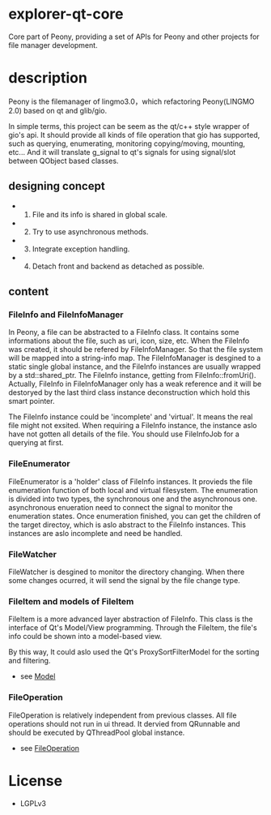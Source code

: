 # explorer-qt-core
Core part of Peony, providing a set of APIs for Peony and other projects for file manager development.

# description
Peony is the filemanager of lingmo3.0，which refactoring Peony(LINGMO 2.0) based on qt and glib/gio.

In simple terms, this project can be seem as the qt/c++ style wrapper of gio's api. It should provide all kinds of file operation that gio has supported, such as querying, enumerating, monitoring copying/moving, mounting, etc... And it will translate g_signal to qt's signals for using signal/slot between QObject based classes.

## designing concept
- 1. File and its info is shared in global scale.
- 2. Try to use asynchronous methods.
- 3. Integrate exception handling.
- 4. Detach front and backend as detached as possible.

## content
### FileInfo and FileInfoManager
In Peony, a file can be abstracted to a FileInfo class. It contains some informations about the file, such as uri, icon, size, etc. When the FileInfo was created, it should be refered by FileInfoManager. So that the file system will be mapped into a string-info map.
The FileInfoManager is desgined to a static single global instance, and the FileInfo instances are usually wrapped by a std::shared_ptr.
The FileInfo instance, getting from FileInfo::fromUri().
Actually, FileInfo in FileInfoManager only has a weak reference and it will be destoryed by the last third class instance deconstruction which hold this smart pointer.

The FileInfo instance could be 'incomplete' and 'virtual'. It means the real file might not exsited. When requiring a FileInfo instance, the instance aslo have not gotten all details of the file. You should use FileInfoJob for a querying at first.

### FileEnumerator
FileEnumerator is a 'holder' class of FileInfo instances. It provieds the file enumeration function of both local and virtual filesystem.
The enumeration is divided into two types, the synchronous one and the asynchronous one. asynchronous enueration need to connect the signal to monitor the enumeration states. Once enumeration finished, you can get the children of the target directoy, which is aslo abstract to the FileInfo instances. This instances are aslo incomplete and need be handled.

### FileWatcher
FileWatcher is desgined to monitor the directory changing. When there some changes ocurred, it will send the signal by the file change type.

### FileItem and models of FileItem
FileItem is a more advanced layer abstraction of FileInfo. This class is the interface of Qt's Model/View programming.
Through the FileItem, the file's info could be shown into a model-based view.

By this way, It could aslo used the Qt's ProxySortFilterModel for the sorting and filtering.

- see [Model](model/README.md)

### FileOperation
FileOperation is relatively independent from previous classes. All file operations should not run in ui thread. It dervied from QRunnable and should be executed by QThreadPool global instance.

- see [FileOperation](file-operation/README.md)

# License
- LGPLv3
